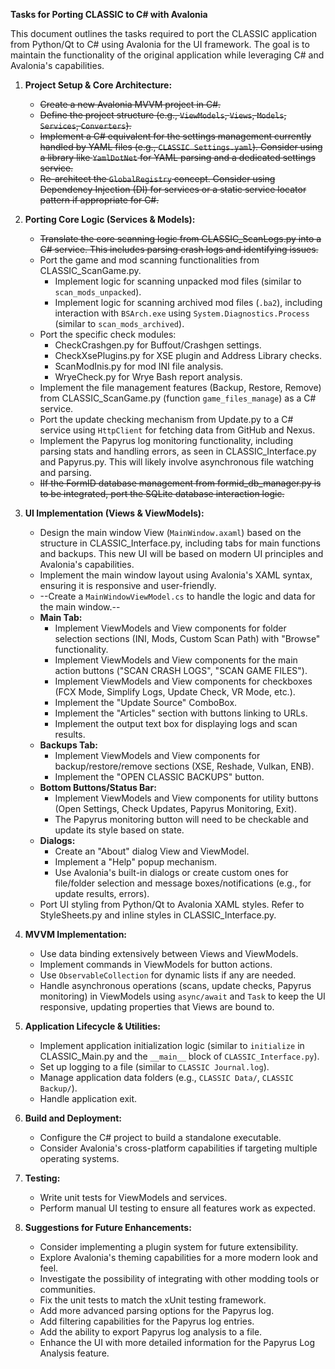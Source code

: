 **Tasks for Porting CLASSIC to C# with Avalonia**

This document outlines the tasks required to port the CLASSIC application from Python/Qt to C# using Avalonia for the UI framework. The goal is to maintain the functionality of the original application while leveraging C# and Avalonia's capabilities.
1.  **Project Setup & Core Architecture:**
    *   ~~Create a new Avalonia MVVM project in C#.~~
    *   ~~Define the project structure (e.g., `ViewModels`, `Views`, `Models`, `Services`, `Converters`).~~
    *   ~~Implement a C# equivalent for the settings management currently handled by YAML files (e.g., `CLASSIC Settings.yaml`). Consider using a library like `YamlDotNet` for YAML parsing and a dedicated settings service.~~
    *   ~~Re-architect the `GlobalRegistry` concept. Consider using Dependency Injection (DI) for services or a static service locator pattern if appropriate for C#.~~

2.  **Porting Core Logic (Services & Models):**
    *   ~~Translate the core scanning logic from CLASSIC_ScanLogs.py into a C# service. This includes parsing crash logs and identifying issues.~~
    *   Port the game and mod scanning functionalities from CLASSIC_ScanGame.py.
        *   Implement logic for scanning unpacked mod files (similar to `scan_mods_unpacked`).
        *   Implement logic for scanning archived mod files (`.ba2`), including interaction with `BSArch.exe` using `System.Diagnostics.Process` (similar to `scan_mods_archived`).
    *   Port the specific check modules:
        *   CheckCrashgen.py for Buffout/Crashgen settings.
        *   CheckXsePlugins.py for XSE plugin and Address Library checks.
        *   ScanModInis.py for mod INI file analysis.
        *   WryeCheck.py for Wrye Bash report analysis.
    *   Implement the file management features (Backup, Restore, Remove) from CLASSIC_ScanGame.py (function `game_files_manage`) as a C# service.
    *   Port the update checking mechanism from Update.py to a C# service using `HttpClient` for fetching data from GitHub and Nexus.
    *   Implement the Papyrus log monitoring functionality, including parsing stats and handling errors, as seen in CLASSIC_Interface.py and Papyrus.py. This will likely involve asynchronous file watching and parsing.
    *   ~~IIf the FormID database management from formid_db_manager.py is to be integrated, port the SQLite database interaction logic.~~

3.  **UI Implementation (Views & ViewModels):**
    *   Design the main window View (`MainWindow.axaml`) based on the structure in CLASSIC_Interface.py, including tabs for main functions and backups. This new UI will be based on modern UI principles and Avalonia's capabilities.
    *   Implement the main window layout using Avalonia's XAML syntax, ensuring it is responsive and user-friendly.
    *   --Create a `MainWindowViewModel.cs` to handle the logic and data for the main window.--
    *   **Main Tab:**
        *   Implement ViewModels and View components for folder selection sections (INI, Mods, Custom Scan Path) with "Browse" functionality.
        *   Implement ViewModels and View components for the main action buttons ("SCAN CRASH LOGS", "SCAN GAME FILES").
        *   Implement ViewModels and View components for checkboxes (FCX Mode, Simplify Logs, Update Check, VR Mode, etc.).
        *   Implement the "Update Source" ComboBox.
        *   Implement the "Articles" section with buttons linking to URLs.
        *   Implement the output text box for displaying logs and scan results.
    *   **Backups Tab:**
        *   Implement ViewModels and View components for backup/restore/remove sections (XSE, Reshade, Vulkan, ENB).
        *   Implement the "OPEN CLASSIC BACKUPS" button.
    *   **Bottom Buttons/Status Bar:**
        *   Implement ViewModels and View components for utility buttons (Open Settings, Check Updates, Papyrus Monitoring, Exit).
        *   The Papyrus monitoring button will need to be checkable and update its style based on state.
    *   **Dialogs:**
        *   Create an "About" dialog View and ViewModel.
        *   Implement a "Help" popup mechanism.
        *   Use Avalonia's built-in dialogs or create custom ones for file/folder selection and message boxes/notifications (e.g., for update results, errors).
    *   Port UI styling from Python/Qt to Avalonia XAML styles. Refer to StyleSheets.py and inline styles in CLASSIC_Interface.py.

4.  **MVVM Implementation:**
    *   Use data binding extensively between Views and ViewModels.
    *   Implement commands in ViewModels for button actions.
    *   Use `ObservableCollection` for dynamic lists if any are needed.
    *   Handle asynchronous operations (scans, update checks, Papyrus monitoring) in ViewModels using `async/await` and `Task` to keep the UI responsive, updating properties that Views are bound to.

5.  **Application Lifecycle & Utilities:**
    *   Implement application initialization logic (similar to `initialize` in CLASSIC_Main.py and the `__main__` block of `CLASSIC_Interface.py`).
    *   Set up logging to a file (similar to `CLASSIC Journal.log`).
    *   Manage application data folders (e.g., `CLASSIC Data/`, `CLASSIC Backup/`).
    *   Handle application exit.

6.  **Build and Deployment:**
    *   Configure the C# project to build a standalone executable.
    *   Consider Avalonia's cross-platform capabilities if targeting multiple operating systems.

7.  **Testing:**
    *   Write unit tests for ViewModels and services.
    *   Perform manual UI testing to ensure all features work as expected.

8. **Suggestions for Future Enhancements:**
    *   Consider implementing a plugin system for future extensibility.
    *   Explore Avalonia's theming capabilities for a more modern look and feel.
    *   Investigate the possibility of integrating with other modding tools or communities.
    *   Fix the unit tests to match the xUnit testing framework.
    *   Add more advanced parsing options for the Papyrus log.
    *   Add filtering capabilities for the Papyrus log entries.
    *   Add the ability to export Papyrus log analysis to a file.
    *   Enhance the UI with more detailed information for the Papyrus Log Analysis feature.